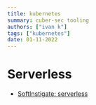 ```yaml
---
title: kubernetes
summary: cuber-sec tooling
authors: ["ivan k"]
tags: ["kubernetes"]
date: 01-11-2022
---
```


# Serverless

- [SoftInstigate: serverless](https://softinstigate.com/en/)
